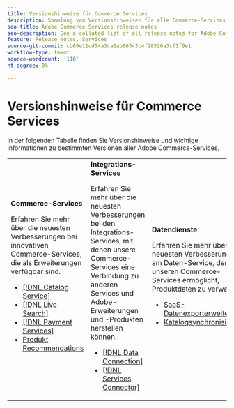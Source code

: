 ```yaml
---
title: Versionshinweise für Commerce Services
description: Sammlung von Versionshinweisen für alle Commerce-Services
seo-title: Adobe Commerce Services release notes
seo-description: See a collated list of all release notes for Adobe Commerce Services and related data and integration services.
feature: Release Notes, Services
source-git-commit: cb69e11cd54a3ca1ab66543c4f28526a3cf1f9e1
workflow-type: tm+mt
source-wordcount: '116'
ht-degree: 0%

---
```


# Versionshinweise für Commerce Services

In der folgenden Tabelle finden Sie Versionshinweise und wichtige Informationen zu bestimmten Versionen aller Adobe Commerce-Services.

<table>
  <tbody>
    <tr>
      <td><strong>Commerce-Services</strong>
        <p>Erfahren Sie mehr über die neuesten Verbesserungen bei innovativen Commerce-Services, die als Erweiterungen verfügbar sind.</p>
          <ul>
            <li><a href="https://experienceleague.adobe.com/docs/commerce/catalog-service/release-notes.html">[!DNL Catalog Service]</a></li>
            <li><a href="https://experienceleague.adobe.com/docs/commerce/live-search/release-notes.html">[!DNL Live Search]</a></li>
            <li><a href="https://experienceleague.adobe.com/docs/commerce/payment-services/release-notes.html">[!DNL Payment Services]</a></li>
            <li><a href="https://experienceleague.adobe.com/docs/commerce/product-recommendations/release-notes.html">Produkt Recommendations</a></li>
          </ul>
        </td>
      <td><strong>Integrations-Services</strong>
        <p>Erfahren Sie mehr über die neuesten Verbesserungen bei den Integrations-Services, mit denen unsere Commerce-Services eine Verbindung zu anderen Services und Adobe-Erweiterungen und -Produkten herstellen können.</p>
          <ul>
            <li><a href="https://experienceleague.adobe.com/docs/commerce/data-connection/release-notes.html">[!DNL Data Connection]</a></li>
            <li><a href="https://experienceleague.adobe.com/docs/commerce/user-guides/saas.html">[!DNL Services Connector]</a></li>
          </ul>
      </td>
      <td><strong>Datendienste</strong>
        <p>Erfahren Sie mehr über die neuesten Verbesserungen am Daten-Service, der es unseren Commerce-Services ermöglicht, Produktdaten zu verwalten.</p>
          <ul>
           <li><a href="https://experienceleague.adobe.com/en/docs/commerce/saas-data-export/release-notes">SaaS-Datenexporterweiterung</a></li>
            <li><a href="https://experienceleague.adobe.com/docs/commerce/user-guides/data-services/catalog-sync.html">Katalogsynchronisierung</a></li>
          </ul>
      </td>
    </tr>
  </tbody>
</table>
